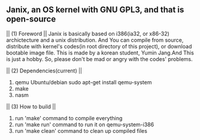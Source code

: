 Janix, an OS kernel with GNU GPL3, and that is open-source
---------------------------------------------------

|| (1) Foreword ||
Janix is basically based on i386(ia32, or x86-32) archictecture and a unix distribution.
And You can compile from source, distribute with kernel's codes(in root directory of this project), or download bootable image file.
This is made by a korean student, Yumin Jang.And This is just a hobby.
So, please don't be mad or angry with the codes' problems.

|| (2) Dependencies(current) ||
  1. qemu
  Ubuntu/debian
  sudo apt-get install qemu-system
  2. make
  3. nasm

|| (3) How to build ||
  1. run 'make' command to compile everything
  2. run 'make run' command to run it on qemu-system-i386
  3. run 'make clean' command to clean up compiled files
